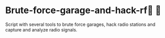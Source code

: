 # Brute-force-garage-and-hack-rf🏡 📡
Script with several tools to brute force garages, hack radio stations and capture and analyze radio signals.




